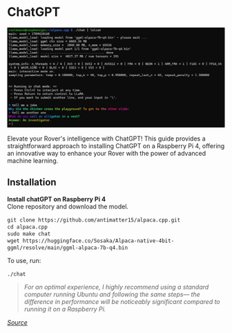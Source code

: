 # ChatGPT
![](../images/chatGPT.jpg)

Elevate your Rover's intelligence with ChatGPT! This guide provides a straightforward approach to installing ChatGPT on a Raspberry Pi 4, offering an innovative way to enhance your Rover with the power of advanced machine learning.

## **Installation**

**Install chatGPT on Raspberry Pi 4**<br />
Clone repository and download the model.
   ```
   git clone https://github.com/antimatter15/alpaca.cpp.git
   cd alpaca.cpp
   sudo make chat
   wget https://huggingface.co/Sosaka/Alpaca-native-4bit-ggml/resolve/main/ggml-alpaca-7b-q4.bin
   ```   
   To use, run:
   ```
   ./chat
   ```
> *For an optimal experience, I highly recommend using a standard computer running Ubuntu and following the same steps— the difference in performance will be noticeably significant compared to running it on a Raspberry Pi.*
    
_[Source](https://github.com/antimatter15/alpaca.cpp)_<br />
<br />
<br />
